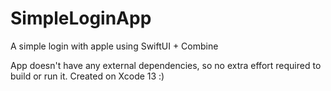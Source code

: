 # SimpleLoginApp
A simple login with apple using SwiftUI + Combine

App doesn't have any external dependencies, so no extra effort required to build or run it. Created on Xcode 13 :) 
